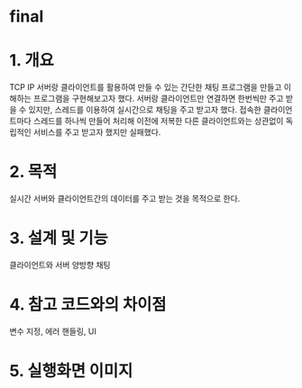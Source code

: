 # final
# 1. 개요
 TCP IP 서버랑 클라이언트를 활용하여 만들 수 있는 간단한 채팅 프로그램을 만들고 이해하는 프로그램을 구현해보고자 했다. 
 서버랑 클라이언트만 연결하면 한번씩만 주고 받을 수 있지만, 스레드를 이용하여 실시간으로 채팅을 주고 받고자 했다. 
 접속한 클라이언트마다 스레드를 하나씩 만들어 처리해 이전에 저복한 다른 클라이언트와는 상관없이 독립적인 서비스를 주고 받고자 했지만
 실패했다. 
 
# 2. 목적
 실시간 서버와 클라이언트간의 데이터를 주고 받는 것을 목적으로 한다.
 
# 3. 설계 및 기능
 클라이언트와 서버 양방향 채팅 
 
# 4. 참고 코드와의 차이점
 변수 지정, 에러 핸들링, UI
 
# 5. 실행화면 이미지 
